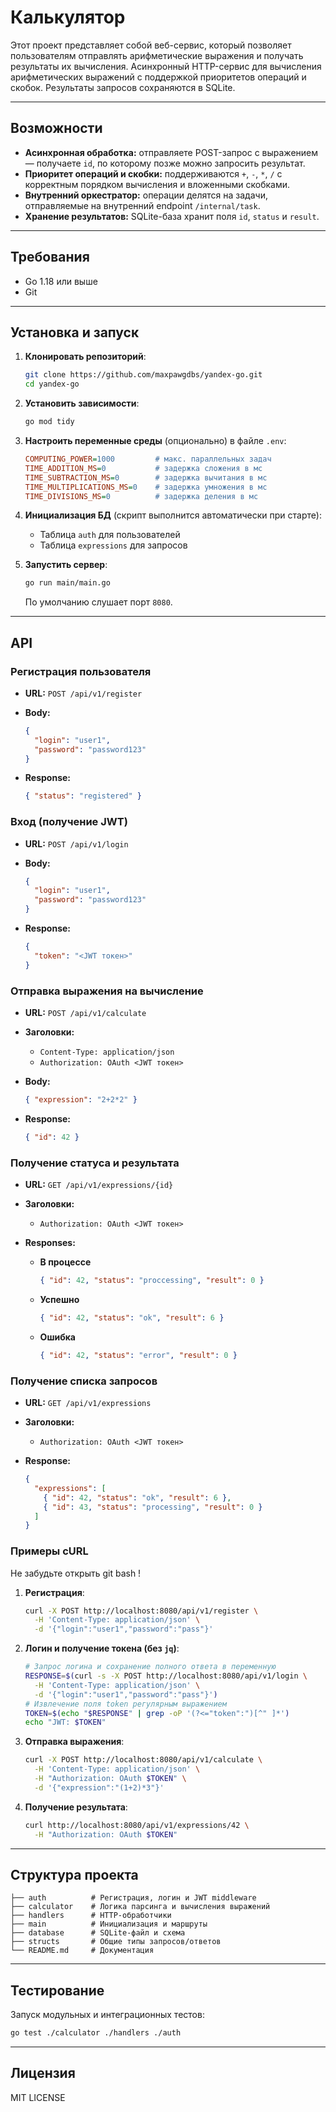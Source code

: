 # Калькулятор 
Этот проект представляет собой веб-сервис, который позволяет пользователям отправлять арифметические выражения и получать результаты их вычисления.
Асинхронный HTTP-сервис для вычисления арифметических выражений с поддержкой приоритетов операций и скобок. Результаты запросов сохраняются в SQLite.

---

## Возможности

* **Асинхронная обработка:** отправляете POST-запрос с выражением — получаете `id`, по которому позже можно запросить результат.
* **Приоритет операций и скобки:** поддерживаются `+`, `-`, `*`, `/` с корректным порядком вычисления и вложенными скобками.
* **Внутренний оркестратор:** операции делятся на задачи, отправляемые на внутренний endpoint `/internal/task`.
* **Хранение результатов:** SQLite-база хранит поля `id`, `status` и `result`.

---

## Требования

* Go 1.18 или выше
* Git

---

## Установка и запуск

1. **Клонировать репозиторий**:

   ```bash
   git clone https://github.com/maxpawgdbs/yandex-go.git
   cd yandex-go
   ```

2. **Установить зависимости**:

   ```bash
   go mod tidy
   ```

3. **Настроить переменные среды** (опционально) в файле `.env`:

   ```ini
   COMPUTING_POWER=1000         # макс. параллельных задач
   TIME_ADDITION_MS=0           # задержка сложения в мс
   TIME_SUBTRACTION_MS=0        # задержка вычитания в мс
   TIME_MULTIPLICATIONS_MS=0    # задержка умножения в мс
   TIME_DIVISIONS_MS=0          # задержка деления в мс
   ```

4. **Инициализация БД** (скрипт выполнится автоматически при старте):

   * Таблица `auth` для пользователей
   * Таблица `expressions` для запросов

5. **Запустить сервер**:

   ```bash
   go run main/main.go
   ```

   По умолчанию слушает порт `8080`.

---

## API

### Регистрация пользователя

* **URL:** `POST /api/v1/register`
* **Body:**

  ```json
  {
    "login": "user1",
    "password": "password123"
  }
  ```
* **Response:**

  ```json
  { "status": "registered" }
  ```

### Вход (получение JWT)

* **URL:** `POST /api/v1/login`
* **Body:**

  ```json
  {
    "login": "user1",
    "password": "password123"
  }
  ```
* **Response:**

  ```json
  {
    "token": "<JWT токен>"
  }
  ```

### Отправка выражения на вычисление

* **URL:** `POST /api/v1/calculate`
* **Заголовки:**

  * `Content-Type: application/json`
  * `Authorization: OAuth <JWT токен>`
* **Body:**

  ```json
  { "expression": "2+2*2" }
  ```
* **Response:**

  ```json
  { "id": 42 }
  ```

### Получение статуса и результата

* **URL:** `GET /api/v1/expressions/{id}`
* **Заголовки:**

  * `Authorization: OAuth <JWT токен>`
* **Responses:**

  * **В процессе**

    ```json
    { "id": 42, "status": "proccessing", "result": 0 }
    ```
  * **Успешно**

    ```json
    { "id": 42, "status": "ok", "result": 6 }
    ```
  * **Ошибка**

    ```json
    { "id": 42, "status": "error", "result": 0 }
    ```

### Получение списка запросов

* **URL:** `GET /api/v1/expressions`
* **Заголовки:**

  * `Authorization: OAuth <JWT токен>`
* **Response:**

  ```json
  {
    "expressions": [
      { "id": 42, "status": "ok", "result": 6 },
      { "id": 43, "status": "processing", "result": 0 }
    ]
  }
  ```

### Примеры cURL
Не забудьте открыть git bash !

1. **Регистрация**:

   ```bash
   curl -X POST http://localhost:8080/api/v1/register \
     -H 'Content-Type: application/json' \
     -d '{"login":"user1","password":"pass"}'
   ```

2. **Логин и получение токена (без `jq`)**:

   ```bash
   # Запрос логина и сохранение полного ответа в переменную
   RESPONSE=$(curl -s -X POST http://localhost:8080/api/v1/login \
     -H 'Content-Type: application/json' \
     -d '{"login":"user1","password":"pass"}')
   # Извлечение поля token регулярным выражением
   TOKEN=$(echo "$RESPONSE" | grep -oP '(?<="token":")[^" ]*')
   echo "JWT: $TOKEN"
   ```

3. **Отправка выражения**:

   ```bash
   curl -X POST http://localhost:8080/api/v1/calculate \
     -H 'Content-Type: application/json' \
     -H "Authorization: OAuth $TOKEN" \
     -d '{"expression":"(1+2)*3"}'
   ```

4. **Получение результата**:

   ```bash
   curl http://localhost:8080/api/v1/expressions/42 \
     -H "Authorization: OAuth $TOKEN"
   ```

---

## Структура проекта

```
├── auth          # Регистрация, логин и JWT middleware
├── calculator    # Логика парсинга и вычисления выражений
├── handlers      # HTTP‑обработчики
├── main          # Инициализация и маршруты
├── database      # SQLite-файл и схема
├── structs       # Общие типы запросов/ответов
└── README.md     # Документация
```

---

## Тестирование

Запуск модульных и интеграционных тестов:

```bash
go test ./calculator ./handlers ./auth
```

---

## Лицензия

MIT LICENSE
